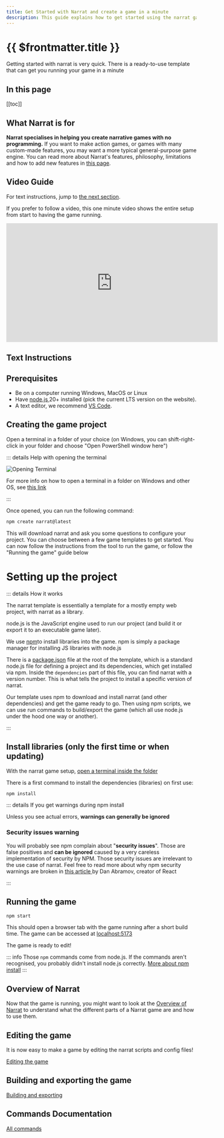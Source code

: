 ```yaml
---
title: Get Started with Narrat and create a game in a minute
description: This guide explains how to get started using the narrat game engine in a minute
---
```


# {{ $frontmatter.title }}

Getting started with narrat is very quick. There is a ready-to-use template that can get you running your game in a minute

## In this page

[[toc]]

## What Narrat is for

**Narrat specialises in helping you create narrative games with no programming.** If you want to make action games, or games with many custom-made features, you may want a more typical general-purpose game engine. You can read more about Narrat's features, philosophy, limitations and how to add new features in [this page](/others/what-can-narrat-do).

## Video Guide

For text instructions, jump to [the next section](#text-instructions).

If you prefer to follow a video, this one minute video shows the entire setup from start to having the game running.

<iframe width="560" height="315" src="https://www.youtube.com/embed/516YTDxSO9Y" title="YouTube video player" frameborder="0" allow="accelerometer; autoplay; clipboard-write; encrypted-media; gyroscope; picture-in-picture" allowfullscreen></iframe>

## Text Instructions

## Prerequisites

- Be on a computer running Windows, MacOS or Linux
- Have [node.js ](https://nodejs.org/en/) 20+ installed (pick the current LTS version on the website).
- A text editor, we recommend [VS Code](https://code.visualstudio.com/Download).

## Creating the game project

Open a terminal in a folder of your choice (on Windows, you can shift-right-click in your folder and choose "Open PowerShell window here")

::: details Help with opening the terminal

![Opening Terminal](./terminal/terminal.png)

For more info on how to open a terminal in a folder on Windows and other OS, see [this link](https://www.groovypost.com/howto/open-command-window-terminal-window-specific-folder-windows-mac-linux/)

:::

Once opened, you can run the following command:

```bash
npm create narrat@latest
```

This will download narrat and ask you some questions to configure your project. You can choose between a few game templates to get started. You can now follow the instructions from the tool to run the game, or follow the "Running the game" guide below

# Setting up the project

::: details How it works

The narrat template is essentially a template for a mostly empty web project, with narrat as a library.

node.js is the JavaScript engine used to run our project (and build it or export it to an executable game later).

We use [npm](https://www.w3schools.com/whatis/whatis_npm.asp)to install libraries into the game. npm is simply a package manager for installing JS libraries with node.js

There is a [package.json](https://github.com/liana-p/narrat-engine-template/blob/main/package.json) file at the root of the template, which is a standard node.js file for defining a project and its dependencies, which get installed via npm. Inside the `dependencies` part of this file, you can find narrat with a version number. This is what tells the project to install a specific version of narrat.

Our template uses npm to download and install narrat (and other dependencies) and get the game ready to go. Then using npm scripts, we can use run commands to build/export the game (which all use node.js under the hood one way or another).

:::

## Install libraries (only the first time or when updating)

With the narrat game setup, [open a terminal inside the folder](https://www.groovypost.com/howto/open-command-window-terminal-window-specific-folder-windows-mac-linux/)

There is a first command to install the dependencies (libraries) on first use:

```bash
npm install
```

::: details If you get warnings during npm install

Unless you see actual errors, **warnings can generally be ignored**

### **Security issues warning**

You will probably see npm complain about "**security issues**". Those are false positives and **can be ignored** caused by a very careless implementation of security by NPM. Those security issues are irrelevant to the use case of narrat. Feel free to read more about why npm security warnings are broken in [this article ](https://overreacted.io/npm-audit-broken-by-design/)by Dan Abramov, creator of React

:::

## Running the game

```bash
npm start
```

This should open a browser tab with the game running after a short build time. The game can be accessed at <a href="http://localhost:5173/" target="_blank" rel="noreferrer">localhost:5173</a>

The game is ready to edit!

::: info
Those `npm` commands come from node.js. If the commands aren't recognised, you probably didn't install node.js correctly. [More about npm install](https://www.stackchief.com/tutorials/npm%20install%20|%20how%20it%20works)
:::

## Overview of Narrat

Now that the game is running, you might want to look at the [Overview of Narrat](/guides/narrat-overview) to understand what the different parts of a Narrat game are and how to use them.

## Editing the game

It is now easy to make a game by editing the narrat scripts and config files!

[Editing the game](editing-game)

## Building and exporting the game

[Building and exporting](/guides/building-and-exporting)

## Commands Documentation

[All commands](/commands/all-commands)

<FeedbackForm title="Getting Started" slug="guides/getting-started"/>
